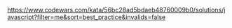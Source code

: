 https://www.codewars.com/kata/56bc28ad5bdaeb48760009b0/solutions/javascript?filter=me&sort=best_practice&invalids=false